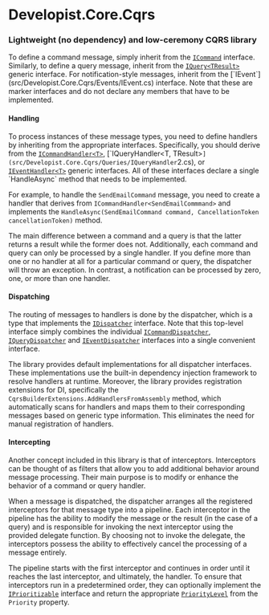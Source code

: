 # Developist.Core.Cqrs

### Lightweight (no dependency) and low-ceremony CQRS library

To define a command message, simply inherit from the [`ICommand`](src/Developist.Core.Cqrs/Commands/ICommand.cs) interface. 
Similarly, to define a query message, inherit from the [`IQuery<TResult>`](src/Developist.Core.Cqrs/Queries/IQuery`1.cs) generic interface. 
For notification-style messages, inherit from the [`IEvent`](src/Developist.Core.Cqrs/Events/IEvent.cs) interface. 
Note that these are marker interfaces and do not declare any members that have to be implemented.

#### Handling
To process instances of these message types, you need to define handlers by inheriting from the appropriate interfaces. 
Specifically, you should derive from the [`ICommandHandler<T>`](src/Developist.Core.Cqrs/Commands/ICommandHandler`1.cs), [`IQueryHandler<T, TResult>`](src/Developist.Core.Cqrs/Queries/IQueryHandler`2.cs), or [`IEventHandler<T>`](src/Developist.Core.Cqrs/Events/IEventHandler`1.cs) generic interfaces. 
All of these interfaces declare a single `HandleAsync` method that needs to be implemented.

For example, to handle the `SendEmailCommand` message, you need to create a handler that derives from `ICommandHandler<SendEmailCommmand>` and implements the `HandleAsync(SendEmailCommand command, CancellationToken cancellationToken)` method.

The main difference between a command and a query is that the latter returns a result while the former does not. 
Additionally, each command and query can only be processed by a single handler. 
If you define more than one or no handler at all for a particular command or query, the dispatcher will throw an exception. 
In contrast, a notification can be processed by zero, one, or more than one handler.

#### Dispatching
The routing of messages to handlers is done by the dispatcher, which is a type that implements the [`IDispatcher`](src/Developist.Core.Cqrs/IDispatcher.cs) interface. 
Note that this top-level interface simply combines the individual [`ICommandDispatcher`](src/Developist.Core.Cqrs/Commands/ICommandDispatcher.cs), [`IQueryDispatcher`](src/Developist.Core.Cqrs/Queries/IQueryDispatcher.cs) and [`IEventDispatcher`](src/Developist.Core.Cqrs/Events/IEventDispatcher.cs) interfaces into a single convenient interface. 

The library provides default implementations for all dispatcher interfaces. 
These implementations use the built-in dependency injection framework to resolve handlers at runtime. 
Moreover, the library provides registration extensions for DI, specifically the `CqrsBuilderExtensions.AddHandlersFromAssembly` method, which automatically scans for handlers and maps them to their corresponding messages based on generic type information. 
This eliminates the need for manual registration of handlers.

#### Intercepting
Another concept included in this library is that of interceptors. 
Interceptors can be thought of as filters that allow you to add additional behavior around message processing. 
Their main purpose is to modify or enhance the behavior of a command or query handler.

When a message is dispatched, the dispatcher arranges all the registered interceptors for that message type into a pipeline. Each interceptor in the pipeline has the ability to modify the message or the result (in the case of a query) and is responsible for invoking the next interceptor using the provided delegate function. By choosing not to invoke the delegate, the interceptors possess the ability to effectively cancel the processing of a message entirely.

The pipeline starts with the first interceptor and continues in order until it reaches the last interceptor, and ultimately, the handler. To ensure that interceptors run in a predetermined order, they can optionally implement the [`IPrioritizable`](src/Developist.Core.Cqrs/IPrioritizable.cs) interface and return the appropriate [`PriorityLevel`](src/Developist.Core.Cqrs/PriorityLevel.cs) from the `Priority` property.
